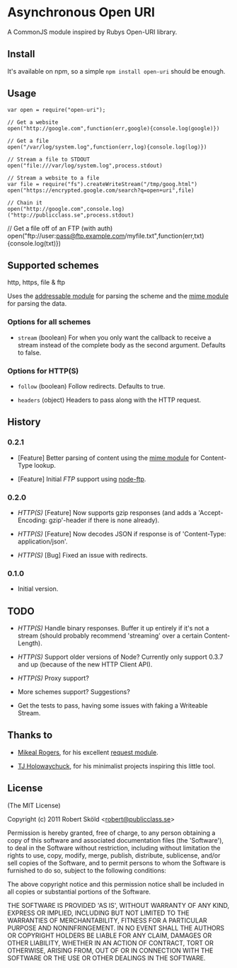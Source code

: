 # Asynchronous Open URI

  A CommonJS module inspired by Rubys Open-URI library.


## Install

  It's available on npm, so a simple `npm install open-uri` should be enough.


## Usage

	var open = require("open-uri");

	// Get a website
	open("http://google.com",function(err,google){console.log(google)})

	// Get a file
	open("/var/log/system.log",function(err,log){console.log(log)})

	// Stream a file to STDOUT
	open("file:///var/log/system.log",process.stdout)

	// Stream a website to a file
	var file = require("fs").createWriteStream("/tmp/goog.html")
	open("https://encrypted.google.com/search?q=open+uri",file)

	// Chain it 
	open("http://google.com",console.log)("http://publicclass.se",process.stdout)
  
  // Get a file off of an FTP (with auth)
  open("ftp://user:pass@ftp.example.com/myfile.txt",function(err,txt){console.log(txt)})


## Supported schemes

  http, https, file & ftp

Uses the [addressable module](https://github.com/publicclass/addressable) for parsing the scheme and the [mime module](https://github.com/bentomas/node-mime) for parsing the data.


### Options for all schemes

* `stream`    (boolean) For when you only want the callback to receive a stream instead of the complete body as the second argument. Defaults to false.


### Options for HTTP(S)

* `follow`    (boolean) Follow redirects. Defaults to true.

* `headers`   (object)  Headers to pass along with the HTTP request.


## History

### 0.2.1

* [Feature] Better parsing of content using the [mime module](https://github.com/bentomas/node-mime) for Content-Type lookup.

* [Feature] Initial _FTP_ support using [node-ftp](https://github.com/mscdex/node-ftp).

### 0.2.0

* _HTTP(S)_ [Feature] Now supports gzip responses (and adds a 'Accept-Encoding: gzip'-header if there is none already).

* _HTTP(S)_ [Feature] Now decodes JSON if response is of 'Content-Type: application/json'.

* _HTTP(S)_ [Bug] Fixed an issue with redirects.


### 0.1.0

* Initial version.


## TODO

*  _HTTP(S)_ Handle binary responses. Buffer it up entirely if it's not a stream (should probably recommend 'streaming' over a certain Content-Length).

*  _HTTP(S)_ Support older versions of Node? Currently only support 0.3.7 and up (because of the new HTTP Client API).

*  _HTTP(S)_ Proxy support?

* More schemes support? Suggestions?

* Get the tests to pass, having some issues with faking a Writeable Stream.


## Thanks to

* [Mikeal Rogers](https://github.com/mikeal), for his excellent [request module](https://github.com/mikeal/request/).

* [TJ Holowaychuck](https://github.com/visionmedia), for his minimalist projects inspiring this little tool.


## License 

(The MIT License)

Copyright (c) 2011 Robert Sk&ouml;ld &lt;robert@publicclass.se&gt;

Permission is hereby granted, free of charge, to any person obtaining
a copy of this software and associated documentation files (the
'Software'), to deal in the Software without restriction, including
without limitation the rights to use, copy, modify, merge, publish,
distribute, sublicense, and/or sell copies of the Software, and to
permit persons to whom the Software is furnished to do so, subject to
the following conditions:

The above copyright notice and this permission notice shall be
included in all copies or substantial portions of the Software.

THE SOFTWARE IS PROVIDED 'AS IS', WITHOUT WARRANTY OF ANY KIND,
EXPRESS OR IMPLIED, INCLUDING BUT NOT LIMITED TO THE WARRANTIES OF
MERCHANTABILITY, FITNESS FOR A PARTICULAR PURPOSE AND NONINFRINGEMENT.
IN NO EVENT SHALL THE AUTHORS OR COPYRIGHT HOLDERS BE LIABLE FOR ANY
CLAIM, DAMAGES OR OTHER LIABILITY, WHETHER IN AN ACTION OF CONTRACT,
TORT OR OTHERWISE, ARISING FROM, OUT OF OR IN CONNECTION WITH THE
SOFTWARE OR THE USE OR OTHER DEALINGS IN THE SOFTWARE.